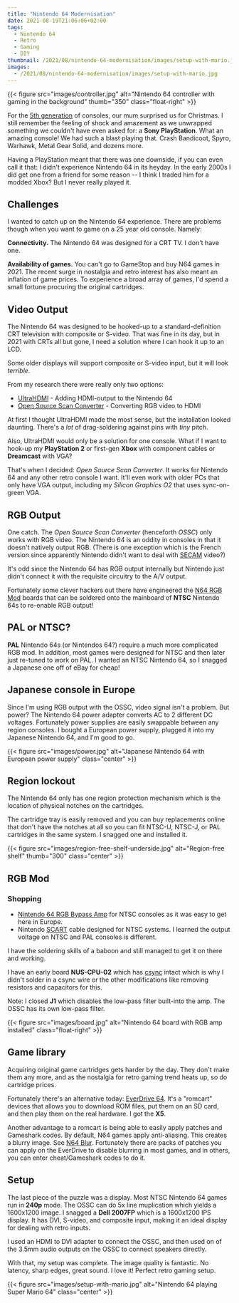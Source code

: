 ```yaml
---
title: "Nintendo 64 Modernisation"
date: 2021-08-19T21:06:06+02:00
tags:
  - Nintendo 64
  - Retro
  - Gaming
  - DIY
thumbnail: /2021/08/nintendo-64-modernisation/images/setup-with-mario.jpg
images:
  - /2021/08/nintendo-64-modernisation/images/setup-with-mario.jpg
---
```


{{< figure src="images/controller.jpg" alt="Nintendo 64 controller with gaming in the background" thumb="350" class="float-right" >}}

For the [5th generation] of consoles, our mum surprised us for Christmas.
I still remember the feeling of shock and amazement as we unwrapped something we
couldn't have even asked for: a **Sony PlayStation**. What an amazing console!
We had such a blast playing that. Crash Bandicoot, Spyro, Warhawk, Metal Gear Solid,
and dozens more.

Having a PlayStation meant that there was one downside, if you can even call it that:
I didn't experience Nintendo 64 in its heyday. In the early 2000s I did get one from a
friend for some reason -- I think I traded him for a modded Xbox? But I never really played it.

## Challenges

I wanted to catch up on the Nintendo 64 experience. There are problems though when you
want to game on a 25 year old console. Namely:

**Connectivity.** The Nintendo 64 was designed for a CRT TV. I don't have one.

**Availability of games.** You can't go to GameStop and buy N64 games in 2021.
The recent surge in nostalgia and retro interest has also meant an inflation of
game prices. To experience a broad array of games, I'd spend a small fortune
procuring the original cartridges.

## Video Output

The Nintendo 64 was designed to be hooked-up to a standard-definition CRT television
with composite or S-video. That was fine in its day, but in 2021 with CRTs all but gone,
I need a solution where I can hook it up to an LCD.

Some older displays will support composite or S-video input, but it will look *terrible*.

From my research there were really only two options:

- [UltraHDMI] - Adding HDMI-output to the Nintendo 64
- [Open Source Scan Converter] - Converting RGB video to HDMI

At first I thought UltraHDMI made the most sense, but the installation looked daunting.
There's a *lot* of drag-soldering against pins with *tiny* pitch.

Also, UltraHDMI would only be a solution for one console. What if I want to hook-up my
**PlayStation 2** or first-gen **Xbox** with component cables or **Dreamcast** with VGA?

That's when I decided: *Open Source Scan Converter*. It works for Nintendo 64
and any other retro console I want. It'll even work with older PCs that only have VGA output,
including my *Silicon Graphics O2* that uses sync-on-green VGA.

## RGB Output

One catch. The *Open Source Scan Converter* (henceforth *OSSC*) only works with RGB video.
The Nintendo 64 is an oddity in consoles in that it doesn't natively output RGB.
(There is one exception which is the French version since apparently Nintendo didn't want to deal with [SECAM] video?)

It's odd since the Nintendo 64 has RGB output internally but Nintendo just didn't connect
it with the requisite circuitry to the A/V output.

Fortunately some clever hackers out there have engineered the [N64 RGB Mod]
boards that can be soldered onto the mainboard of **NTSC** Nintendo 64s to re-enable
RGB output!

## PAL or NTSC?

**PAL** Nintendo 64s (or Nintendos 64?) require a much more complicated RGB mod.
In addition, most games were designed for NTSC and then later just re-tuned to
work on PAL. I wanted an NTSC Nintendo 64, so I snagged a Japanese one off of eBay for cheap!

## Japanese console in Europe

Since I'm using RGB output with the OSSC, video signal isn't a problem. But power?
The Nintendo 64 power adapter converts AC to 2 different DC voltages.
Fortunately power supplies are easily swappable between any region consoles.
I bought a European power supply, plugged it into my Japanese Nintendo 64, and I'm good to go.

{{< figure src="images/power.jpg" alt="Japanese Nintendo 64 with European power supply" class="center" >}}

## Region lockout

The Nintendo 64 only has one region protection mechanism which is the location of physical notches on the cartridges.

The cartridge tray is easily removed and you can buy replacements online that don't have the notches at all
so you can fit NTSC-U, NTSC-J, or PAL cartridges in the same system. I snagged one and installed it.

{{< figure src="images/region-free-shelf-underside.jpg" alt="Region-free shelf" thumb="300" class="center" >}}

## RGB Mod

### Shopping

* [Nintendo 64 RGB Bypass Amp] for NTSC consoles as it was easy to get here in Europe.
* Nintendo [SCART] cable designed for NTSC systems. I learned the output voltage on NTSC and PAL consoles is different.

I have the soldering skills of a baboon and still managed to get it on there and working.

I have an early board **NUS-CPU-02** which has [csync] intact which is why I didn't
solder in a csync wire or the other modifications like removing resistors and capacitors for this.

Note: I closed **J1** which disables the low-pass filter built-into the amp. The OSSC has its own low-pass filter.

{{< figure src="images/board.jpg" alt="Nintendo 64 board with RGB amp installed" class="float-right" >}}

## Game library

Acquiring original game cartridges gets harder by the day. They don't make them any more,
and as the nostalgia for retro gaming trend heats up, so do cartridge prices.

Fortunately there's an alternative today: [EverDrive 64].
It's a "romcart" devices that allows you to download ROM files, put them on an SD card,
and then play them on the real hardware. I got the **X5**.

Another advantage to a romcart is being able to easily apply patches and Gameshark codes.
By default, N64 games apply anti-aliasing. This creates a blurry image. See [N64 Blur].
Fortunately there are packs of patches you can apply on the EverDrive to disable blurring
in most games, and in others, you can enter cheat/Gameshark codes to do it.

## Setup

The last piece of the puzzle was a display. Most NTSC Nintendo 64 games run in **240p** mode.
The OSSC can do 5x line muplication which yields a 1600x1200 image. I snagged a **Dell 2007FP**
which is a 1600x1200 IPS display. It has DVI, S-video, and composite input, making it an ideal
display for dealing with retro inputs.

I used an HDMI to DVI adapter to connect the OSSC, and then used on of the 3.5mm audio outputs
on the OSSC to connect speakers directly.

With that, my setup was complete. The image quality is fantastic. No latency, sharp edges,
great sound. I love it! Perfect retro gaming setup.

{{< figure src="images/setup-with-mario.jpg" alt="Nintendo 64 playing Super Mario 64" class="center" >}}

[5th generation]: https://en.wikipedia.org/wiki/Fifth_generation_of_video_game_consoles
[Open Source Scan Converter]: https://videogameperfection.com/products/open-source-scan-converter/
[UltraHDMI]: https://www.retrorgb.com/ultrahdmi.html
[SECAM]: https://en.wikipedia.org/wiki/SECAM
[N64 RGB Mod]: https://www.retrorgb.com/n64rgbmod.html
[Nintendo 64 RGB Bypass Amp]: https://videogameperfection.com/products/nintendo-64-rgb-bypass-amp-revision-1-2b/
[SCART]: https://en.wikipedia.org/wiki/SCART
[csync]: https://www.retrorgb.com/csync.html
[N64 Blur]: https://www.retrorgb.com/n64blur.html
[EverDrive 64]: https://krikzz.com/store/home/55-everdrive-64-x7.html
